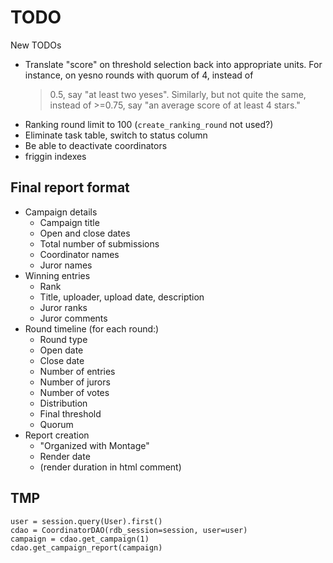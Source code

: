 # TODO

New TODOs

* Translate "score" on threshold selection back into appropriate
  units. For instance, on yesno rounds with quorum of 4, instead of
  >0.5, say "at least two yeses". Similarly, but not quite the same,
  instead of >=0.75, say "an average score of at least 4 stars."
* Ranking round limit to 100 (`create_ranking_round` not used?)
* Eliminate task table, switch to status column
* Be able to deactivate coordinators
* friggin indexes

## Final report format

* Campaign details
  * Campaign title
  * Open and close dates
  * Total number of submissions
  * Coordinator names
  * Juror names
* Winning entries
  * Rank
  * Title, uploader, upload date, description
  * Juror ranks
  * Juror comments
* Round timeline (for each round:)
  * Round type
  * Open date
  * Close date
  * Number of entries
  * Number of jurors
  * Number of votes
  * Distribution
  * Final threshold
  * Quorum
* Report creation
  * "Organized with Montage"
  * Render date
  * (render duration in html comment)

## TMP

```
user = session.query(User).first()
cdao = CoordinatorDAO(rdb_session=session, user=user)
campaign = cdao.get_campaign(1)
cdao.get_campaign_report(campaign)

```
